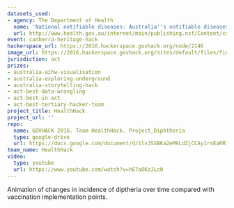 ```yaml
---
datasets_used:
- agency: The Department of Health
  name: 'National notifiable diseases: Australia''s notifiable diseases status: Annual report of the National Notifiable Diseases Surveillance System. 1994 Australia''s notifiable diseases status PDF 662KB'
  url: http://www.health.gov.au/internet/main/publishing.nsf/Content/cda-pubs-annlrpt-nndssar.htm
event: canberra-heritage-hack
hackerspace_url: https://2016.hackerspace.govhack.org/node/2146
image_url: https://2016.hackerspace.govhack.org/sites/default/files/field/image/diphtheria_vaccination_poster.jpg
jurisdiction: act
prizes:
- australia-aihw-visualisation
- australia-exploring-underground
- australia-storytelling-hack
- act-best-data-wrangling
- act-best-in-act
- act-best-tertiary-hacker-team
project_title: HealthHack
project_url: ''
repo:
  name: GOVHACK 2016. Team HealthHack. Project_Diphtheria
  type: google-drive
  url: https://docs.google.com/document/d/1lvJSSBKa2eM9LdZjCCAy1rsEaRR7R8TuXTMrXwMWs_s/pub
team_name: HealthHack
video:
  type: youtube
  url: https://www.youtube.com/watch?v=hE7aOKzJLc0
---
```


Animation of changes in incidence of diptheria over time compared with vaccination implementation points.